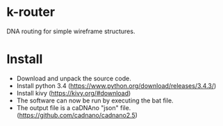# k-router
DNA routing for simple wireframe structures. 

# Install
- Download and unpack the source code.
- Install python 3.4 (https://www.python.org/download/releases/3.4.3/)
- Install kivy (https://kivy.org/#download)
- The software can now be run by executing the bat file.
- The output file is a caDNAno "json" file. (https://github.com/cadnano/cadnano2.5)

